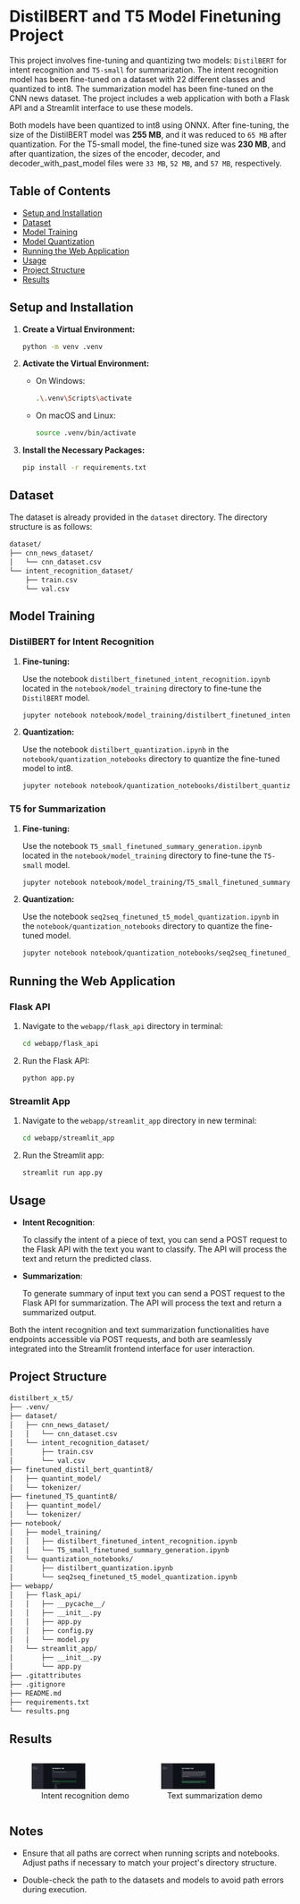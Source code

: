 # DistilBERT and T5 Model Finetuning Project

This project involves fine-tuning and quantizing two models: `DistilBERT` for intent recognition and `T5-small` for summarization. The intent recognition model has been fine-tuned on a dataset with 22 different classes and quantized to int8. The summarization model has been fine-tuned on the CNN news dataset. The project includes a web application with both a Flask API and a Streamlit interface to use these models.

Both models have been quantized to int8 using ONNX. After fine-tuning, the size of the DistilBERT model was **255 MB**, and it was reduced to `65 MB` after quantization. For the T5-small model, the fine-tuned size was **230 MB**, and after quantization, the sizes of the encoder, decoder, and decoder_with_past_model files were `33 MB`, `52 MB`, and `57 MB`, respectively.

## Table of Contents

- [Setup and Installation](#setup-and-installation)
- [Dataset](#dataset)
- [Model Training](#model-training)
- [Model Quantization](#model-quantization)
- [Running the Web Application](#running-the-web-application)
- [Usage](#usage)
- [Project Structure](#project-structure)
- [Results](#results)

## Setup and Installation

1. **Create a Virtual Environment:**

    ```bash
    python -m venv .venv
    ```

2. **Activate the Virtual Environment:**

    - On Windows:
        ```bash
        .\.venv\Scripts\activate
        ```
    - On macOS and Linux:
        ```bash
        source .venv/bin/activate
        ```

3. **Install the Necessary Packages:**

    ```bash
    pip install -r requirements.txt
    ```

## Dataset

The dataset is already provided in the `dataset` directory. The directory structure is as follows:

```plaintext
dataset/
├── cnn_news_dataset/
│   └── cnn_dataset.csv
└── intent_recognition_dataset/
    ├── train.csv
    └── val.csv
```
## Model Training

### DistilBERT for Intent Recognition

1. **Fine-tuning:**

    Use the notebook `distilbert_finetuned_intent_recognition.ipynb` located in the `notebook/model_training` directory to fine-tune the `DistilBERT` model.

    ```bash
    jupyter notebook notebook/model_training/distilbert_finetuned_intent_recognition.ipynb
    ```

2. **Quantization:**

    Use the notebook `distilbert_quantization.ipynb` in the `notebook/quantization_notebooks` directory to quantize the fine-tuned model to int8.

    ```bash
    jupyter notebook notebook/quantization_notebooks/distilbert_quantization.ipynb
    ```

### T5 for Summarization

1. **Fine-tuning:**

    Use the notebook `T5_small_finetuned_summary_generation.ipynb` located in the `notebook/model_training` directory to fine-tune the `T5-small` model.

    ```bash
    jupyter notebook notebook/model_training/T5_small_finetuned_summary_generation.ipynb
    ```

2. **Quantization:**

    Use the notebook `seq2seq_finetuned_t5_model_quantization.ipynb` in the `notebook/quantization_notebooks` directory to quantize the fine-tuned model.

    ```bash
    jupyter notebook notebook/quantization_notebooks/seq2seq_finetuned_t5_model_quantization.ipynb
    ```

## Running the Web Application

### Flask API

1. Navigate to the `webapp/flask_api` directory in terminal:

    ```bash
    cd webapp/flask_api
    ```

2. Run the Flask API:

    ```bash
    python app.py
    ```

### Streamlit App

1. Navigate to the `webapp/streamlit_app` directory in new terminal:

    ```bash
    cd webapp/streamlit_app
    ```

2. Run the Streamlit app:

    ```bash
    streamlit run app.py
    ```

## Usage

- **Intent Recognition**:

    To classify the intent of a piece of text, you can send a POST request to the Flask API with the text you want to classify. The API will process the text and return the predicted class.

- **Summarization**:

    To generate summary of input text you can send a POST request to the Flask API for summarization. The API will process the text and return a summarized output.

Both the intent recognition and text summarization functionalities have endpoints accessible via POST requests, and both are seamlessly integrated into the Streamlit frontend interface for user interaction.

## Project Structure

```plaintext
distilbert_x_t5/
├── .venv/
├── dataset/
│   ├── cnn_news_dataset/
│   │   └── cnn_dataset.csv
│   └── intent_recognition_dataset/
│       ├── train.csv
│       └── val.csv
├── finetuned_distil_bert_quantint8/
│   ├── quantint_model/
│   └── tokenizer/
├── finetuned_T5_quantint8/
│   ├── quantint_model/
│   └── tokenizer/
├── notebook/
│   ├── model_training/
│   │   ├── distilbert_finetuned_intent_recognition.ipynb
│   │   └── T5_small_finetuned_summary_generation.ipynb
│   └── quantization_notebooks/
│       ├── distilbert_quantization.ipynb
│       └── seq2seq_finetuned_t5_model_quantization.ipynb
├── webapp/
│   ├── flask_api/
│   │   ├── __pycache__/
│   │   ├── __init__.py
│   │   ├── app.py
│   │   ├── config.py
│   │   └── model.py
│   └── streamlit_app/
│       ├── __init__.py
│       └── app.py
├── .gitattributes
├── .gitignore
├── README.md
├── requirements.txt
└── results.png
```

## Results

<div style="display: flex; justify-content: center;">
    <figure style="margin-right: 20px;">
        <img src="intent_recognition_demo.png" alt="Image 1" style="width: 50%;">
        <figcaption style="text-align: center;">Intent recognition demo</figcaption>
    </figure>
    <figure style="margin-left: 20px;">
        <img src="summarization_demo.png" alt="Image 2" style="width: 50%;">
        <figcaption style="text-align: center;">Text summarization demo</figcaption>
    </figure>
</div>


## Notes
- Ensure that all paths are correct when running scripts and notebooks. Adjust paths if necessary to match your project's directory structure.

- Double-check the path to the datasets and models to avoid path errors during execution.